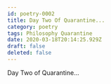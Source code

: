 ```yaml
---
id: poetry-0002
title: Day Two Of Quarantine...
category: poetry
tags: Philosophy Quarantine
date: 2020-03-18T20:14:25.929Z
draft: false
deleted: false
---
```


Day Two of Quarantine...
